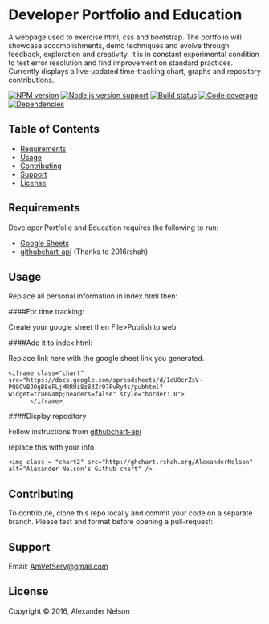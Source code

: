 
Developer Portfolio and Education
==========

A webpage used to exercise html, css and bootstrap. The portfolio will showcase accomplishments, demo techniques and evolve through feedback, exploration and creativity. It is in constant experimental condition to test error resolution and find improvement on standard practices. Currently displays a live-updated time-tracking chart, graphs and repository contributions.

[![NPM version][shield-npm]](#)
[![Node.js version support][shield-node]](#)
[![Build status][shield-build]](#)
[![Code coverage][shield-coverage]](#)
[![Dependencies][shield-dependencies]](#)


Table of Contents
-----------------

  * [Requirements](#requirements)
  * [Usage](#usage)
  * [Contributing](#contributing)
  * [Support](#support)
  * [License](#license)


Requirements
------------

Developer Portfolio and Education requires the following to run:

  * [Google Sheets][Sheets]
  * [githubchart-api][ghchart] (Thanks to 2016rshah)


Usage
-----

Replace all personal information in index.html then:

####For time tracking:

Create your google sheet then File>Publish to web

####Add it to index.html:

Replace link here with the google sheet link you generated.

```
<iframe class="chart" src="https://docs.google.com/spreadsheets/d/1oU8crZsV-PQ8OVBJOgB8eFLjMRRUi8z83Zr97FvRy4s/pubhtml?widget=true&amp;headers=false" style="border: 0">
      </iframe>
```
####Display repository

Follow instructions from [githubchart-api][ghchart]

replace this with your info

```
<img class = "chart2" src="http://ghchart.rshah.org/AlexanderNelson" alt="Alexander Nelson's Github chart" />
```


Contributing
------------

To contribute, clone this repo locally and commit your code on a separate branch. Please test and format before opening a pull-request:


Support
---------------------

Email: AmVetServ@gmail.com


License
-------

Copyright &copy; 2016, Alexander Nelson



[Sheets]: https://www.google.com/sheets/about/
[ghchart]: https://github.com/2016rshah/githubchart-api
[shield-coverage]: https://img.shields.io/badge/coverage-100%25-brightgreen.svg
[shield-dependencies]: https://img.shields.io/badge/dependencies-up%20to%20date-brightgreen.svg
[shield-license]: https://img.shields.io/badge/license-MIT-blue.svg
[shield-node]: https://img.shields.io/badge/node.js%20support-0.10–5-brightgreen.svg
[shield-npm]: https://img.shields.io/badge/npm-v3.2.0-blue.svg
[shield-build]: https://img.shields.io/badge/build-passing-brightgreen.svg
